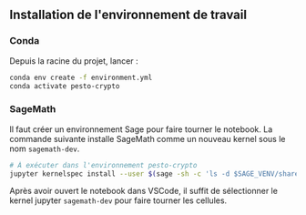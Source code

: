 ## Installation de l'environnement de travail

### Conda

Depuis la racine du projet, lancer :

```bash
conda env create -f environment.yml
conda activate pesto-crypto
```

### SageMath

Il faut créer un environnement Sage pour faire tourner le notebook. La commande suivante installe SageMath comme un nouveau kernel sous le nom `sagemath-dev`.

```bash
# À exécuter dans l'environnement pesto-crypto
jupyter kernelspec install --user $(sage -sh -c 'ls -d $SAGE_VENV/share/jupyter/kernels/sagemath') --name sagemath-dev
```

Après avoir ouvert le notebook dans VSCode, il suffit de sélectionner le kernel jupyter `sagemath-dev` pour faire tourner les cellules.